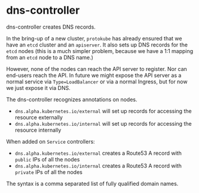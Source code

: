 # dns-controller

dns-controller creates DNS records.

In the bring-up of a new cluster, `protokube` has already ensured that 
we have an `etcd` cluster and an `apiserver`.  It also sets up DNS 
records for the `etcd` nodes (this is a much simpler problem, because 
we have a 1:1 mapping from an `etcd` node to a DNS name.)

However, none of the nodes can reach the API server to register.  Nor 
can end-users reach the API.  In future we might expose the API server 
as a normal service via `Type=LoadBalancer` or via a normal Ingress, 
but for now we just expose it via DNS.

The dns-controller recognizes annotations on nodes.

* `dns.alpha.kubernetes.io/external` will set up records for accessing 
  the resource externally
* `dns.alpha.kubernetes.io/internal` will set up records for accessing 
  the resource internally

When added on `Service` controllers:

* `dns.alpha.kubernetes.io/external` creates a Route53 A record with 
  `public` IPs of all the nodes
* `dns.alpha.kubernetes.io/internal` creates a Route53 A record with 
  `private` IPs of all the nodes

The syntax is a comma separated list of fully qualified domain names.
